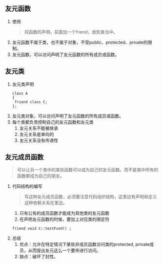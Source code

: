 ## 友元函数

1. 使用
   >将函数的声明，前面加一个friend，放到类当中。
2. 友元函数不属于类，也不属于对象，不受public、protected、private的限制。
3. 友元函数，可以访问声明了友元函数的所有成员或函数。
   
## 友元类

1. 友元类声明
   ```
   class A
   {
    friend class C;
   };
   ```
2. 友元类对象，可以访问声明了友元函数的所有成员或函数。
3. 每个类都负责控制自己的友元函数和友元类
   1. 友元关系不能被继承
   2. 友元关系是单向的
   3. 友元关系没有传递性
   
## 友元成员函数
> 可以让另一个类中的某些函数可以成为自己的友元函数。而不是类中所有的函数都成为自己的朋友。

1. 代码结构的编写
   >写这种友元成员函数，必须要注意代码组织结构，这里边有声明和定义这种依赖关系在里边。
   1. 只有公有的成员函数才能成为其他类的友元函数
   2. 在声明友元函数的时候，要加上对应类的限定符
   ```
   friend void C::testFund() ; 
   ```
2. 总结
   1. 优点：允许在特定情况下某些非成员函数访问类的protected, private成员，从而提出友元这么一个要命进行访问。
   2. 缺点：破坏了封性。
